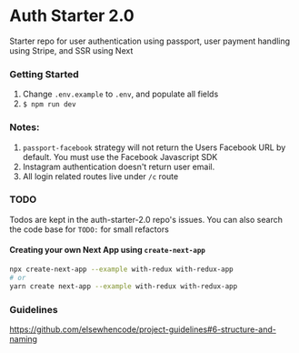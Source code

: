 # Auth Starter 2.0
Starter repo for user authentication using passport, user payment handling using Stripe, and SSR using Next

### Getting Started
1. Change `.env.example` to `.env`, and populate all fields
2. `$ npm run dev`

### Notes:
  1) `passport-facebook` strategy will not return the Users Facebook URL by default. You must use the Facebook Javascript SDK
  2) Instagram authentication doesn't return user email.
  3) All login related routes live under `/c` route

### TODO
Todos are kept in the auth-starter-2.0 repo's issues.
You can also search the code base for `TODO:` for small refactors


#### Creating your own Next App using `create-next-app`
```bash
npx create-next-app --example with-redux with-redux-app
# or
yarn create next-app --example with-redux with-redux-app
```




### Guidelines
https://github.com/elsewhencode/project-guidelines#6-structure-and-naming
